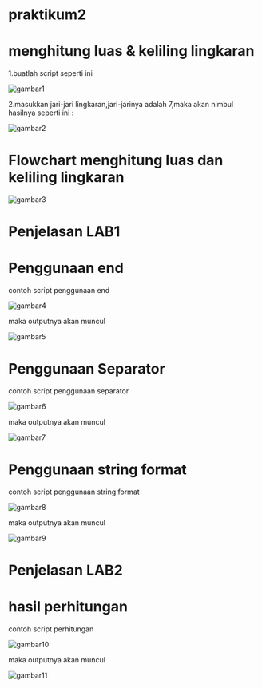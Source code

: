 # praktikum2

# menghitung luas & keliling lingkaran
<p>1.buatlah script seperti ini<p>

![gambar1](gambar1)

<p>2.masukkan jari-jari lingkaran,jari-jarinya adalah 7,maka akan nimbul hasilnya seperti 
ini :

![gambar2](gambar2)

# Flowchart menghitung luas dan keliling lingkaran

![gambar3](flowchart)

# Penjelasan LAB1
# Penggunaan end
<p>contoh script penggunaan end

![gambar4](gambar3)	
<p>maka outputnya akan muncul

![gambar5](gambar4)

# Penggunaan Separator
<p>contoh script penggunaan separator

![gambar6](gambar7)	
<p>maka outputnya akan muncul

![gambar7](gambar8)	

# Penggunaan string format
<p>contoh script penggunaan string format

![gambar8](gambar5)
<p>maka outputnya akan muncul

![gambar9](gambar6)	

# Penjelasan LAB2
# hasil perhitungan
<p>contoh script perhitungan

![gambar10](gambar9)	
<p>maka outputnya akan muncul

![gambar11](gambar10)










